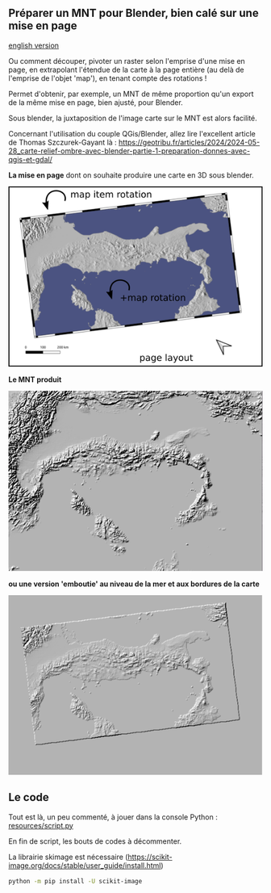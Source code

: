 ## Préparer un MNT pour Blender, bien calé sur une mise en page

[english version](README.md)

Ou comment découper, pivoter un raster selon l'emprise d'une mise en page,
en extrapolant l'étendue de la carte à la page entière (au delà de l'emprise de l'objet 'map'), 
en tenant compte des rotations !

Permet d'obtenir, par exemple, un MNT de même proportion qu'un export de la même mise en page, bien ajusté, pour Blender.

Sous blender, la juxtaposition de l'image carte sur le MNT est alors facilité.

Concernant l'utilisation du couple QGis/Blender, allez lire l'excellent article de Thomas Szczurek-Gayant là : https://geotribu.fr/articles/2024/2024-05-28_carte-relief-ombre-avec-blender-partie-1-preparation-donnes-avec-qgis-et-gdal/

**La mise en page** dont on souhaite produire une carte en 3D sous blender.

![alt text](resources/myLayout.png)

**Le MNT produit**

![alt text](resources/dem.png)

**ou une version 'emboutie' au niveau de la mer et aux bordures de la carte**

![alt text](resources/dem-embossed.png)

## Le code

Tout est là, un peu commenté, à jouer dans la console Python : [resources/script.py](resources/script.py)

En fin de script, les bouts de codes à décommenter.

La librairie skimage est nécessaire (https://scikit-image.org/docs/stable/user_guide/install.html)

```bash
python -m pip install -U scikit-image
```
